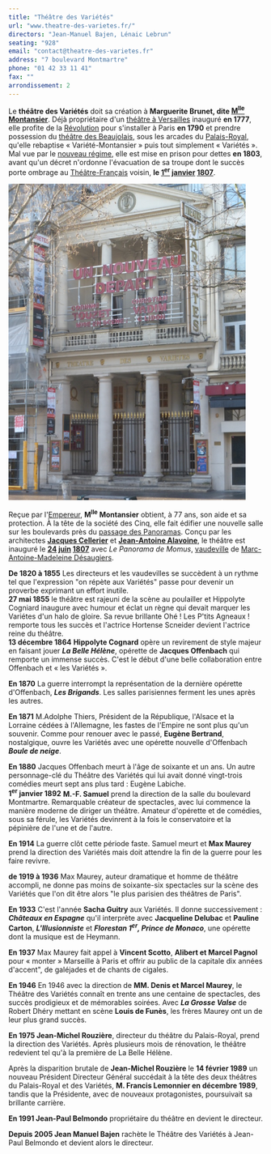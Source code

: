 ```yaml
---
title: "Théâtre des Variétés"
url: "www.theatre-des-varietes.fr/"
directors: "Jean-Manuel Bajen, Lénaic Lebrun"
seating: "928"
email: "contact@theatre-des-varietes.fr"
address: "7 boulevard Montmartre"
phone: "01 42 33 11 41"
fax: ""
arrondissement: 2
---
```


Le **théâtre des Variétés** doit sa création à **Marguerite Brunet, dite [M<sup>lle</sup> Montansier](https://fr.wikipedia.org/wiki/Mademoiselle_Montansier "Mademoiselle Montansier")**. Déjà propriétaire d'un [théâtre à Versailles](https://fr.wikipedia.org/wiki/Th%C3%A9%C3%A2tre_Montansier "Théâtre Montansier") inauguré **en 1777**, elle profite de la [Révolution](https://fr.wikipedia.org/wiki/R%C3%A9volution_fran%C3%A7aise "Révolution française") pour s'installer à Paris **en 1790** et prendre possession du [théâtre des Beaujolais](https://fr.wikipedia.org/wiki/Th%C3%A9%C3%A2tre_des_Beaujolais "Théâtre des Beaujolais"), sous les arcades du [Palais-Royal](https://fr.wikipedia.org/wiki/Palais-Royal "Palais-Royal"), qu'elle rebaptise « Variété-Montansier » puis tout simplement « Variétés ». Mal vue par le [nouveau régime](https://fr.wikipedia.org/wiki/Consulat_(histoire_de_France) "Consulat (histoire de France)"), elle est mise en prison pour dettes **en 1803**, avant qu'un décret n'ordonne l'évacuation de sa troupe dont le succès porte ombrage au [Théâtre-Français](https://fr.wikipedia.org/wiki/Com%C3%A9die-Fran%C3%A7aise "Comédie-Française") voisin, **le [1<sup>er</sup>](https://fr.wikipedia.org/wiki/1er_janvier "1er janvier") [janvier](https://fr.wikipedia.org/wiki/Janvier_1807 "Janvier 1807") [1807](https://fr.wikipedia.org/wiki/1807_au_th%C3%A9%C3%A2tre "1807 au théâtre")**.

![Théâtre des Variétés](../images/2eme/theatre-des-varietes/theatre-des-varietes.png)

Reçue par l'[Empereur](https://fr.wikipedia.org/wiki/Napol%C3%A9on_Ier "Napoléon Ier"), **M<sup>lle</sup> Montansier** obtient, à 77 ans, son aide et sa protection. À la tête de la société des Cinq, elle fait édifier une nouvelle salle sur les boulevards près du [passage des Panoramas](https://fr.wikipedia.org/wiki/Passage_des_Panoramas "Passage des Panoramas"). Conçu par les architectes [**Jacques Cellerier**](https://fr.wikipedia.org/wiki/Jacques_Cellerier "Jacques Cellerier") et [**Jean-Antoine Alavoine**](https://fr.wikipedia.org/wiki/Jean-Antoine_Alavoine "Jean-Antoine Alavoine"), le théâtre est inauguré le **[24](https://fr.wikipedia.org/wiki/24_juin "24 juin") [juin](https://fr.wikipedia.org/wiki/Juin_1807 "Juin 1807") [1807](https://fr.wikipedia.org/wiki/1807_au_th%C3%A9%C3%A2tre "1807 au théâtre")** avec *Le Panorama de Momus*, [vaudeville](https://fr.wikipedia.org/wiki/Vaudeville "Vaudeville") de [Marc-Antoine-Madeleine Désaugiers](https://fr.wikipedia.org/wiki/Marc-Antoine-Madeleine_D%C3%A9saugiers "Marc-Antoine-Madeleine Désaugiers").

**De 1820 à 1855** Les directeurs et les vaudevilles se succèdent à un rythme tel que l'expression "on répète aux Variétés" passe pour devenir un proverbe exprimant un effort inutile.\
**27 mai 1855** le théâtre est rajeuni de la scène au poulailler et Hippolyte Cogniard inaugure avec humour et éclat un règne qui devait marquer les Variétes d'un halo de gloire. Sa revue brillante Ohé ! Les P'tits Agneaux ! remporte tous les succès et l'actrice Hortense Scneider devient l'actrice reine du théâtre.\
**13 décembre 1864**  **Hippolyte Cognard** opère un revirement de style majeur en faisant jouer ***La Belle Hélène***, opérette de **Jacques Offenbach** qui remporte un immense succès. C'est le début d'une belle collaboration entre Offenbach et « les Variétés ».

**En 1870** La guerre interrompt la représentation de la dernière opérette d'Offenbach, ***Les Brigands***. Les salles parisiennes ferment les unes après les autres.

**En 1871** M.Adolphe Thiers, Président de la République, l'Alsace et la Lorraine cédées à l'Allemagne, les fastes de l'Empire ne sont plus qu'un souvenir. Comme pour renouer avec le passé, **Eugène Bertrand**, nostalgique, ouvre les Variétés avec une opérette nouvelle d'Offenbach ***Boule de neige***.

**En 1880** Jacques Offenbach meurt à l'âge de soixante et un ans. Un autre personnage-clé du Théâtre des Variétés qui lui avait donné vingt-trois comédies meurt sept ans plus tard : Eugène Labiche.\
**1<sup>er</sup> janvier 1892** **M.-F. Samuel** prend la direction de la salle du boulevard Montmartre. Remarquable créateur de spectacles, avec lui commence la manière moderne de diriger un théâtre. Amateur d'opérette et de comédies, sous sa férule, les Variétés devinrent à la fois le conservatoire et la pépinière de l'une et de l'autre.

**En 1914** La guerre clôt cette période faste. Samuel meurt et **Max Maurey** prend la direction des Variétés mais doit attendre la fin de la guerre pour les faire revivre.

**de 1919 à 1936**  Max Maurey, auteur dramatique et homme de théâtre accompli, ne donne pas moins de soixante-six spectacles sur la scène des Variétés que l'on dit être alors "le plus parisien des théâtres de Paris".

**En 1933** C'est l'année **Sacha Guitry** aux Variétés. Il donne successivement : ***Châteaux en Espagne*** qu'il interprète avec **Jacqueline Delubac** et **Pauline Carton**, ***L'Illusionniste*** et ***Florestan 1<sup>er</sup>, Prince de Monaco***, une opérette dont la musique est de Heymann.

**En 1937** Max Maurey fait appel à **Vincent Scotto**, **Alibert et Marcel Pagnol** pour « monter » Marseille à Paris et offrir au public de la capitale dix années d'accent", de galéjades et de chants de cigales.

**En 1946** En 1946 avec la direction de **MM. Denis et Marcel Maurey**, le Théâtre des Variétés connaît en trente ans une centaine de spectacles, des succès prodigieux et de mémorables soirées. Avec ***La Grosse Valse*** de Robert Dhéry mettant en scène **Louis de Funès**, les frères Maurey ont un de leur plus grand succès.

**En 1975 Jean-Michel Rouzière**, directeur du théâtre du Palais-Royal, prend la direction des Variétés. Après plusieurs mois de rénovation, le théâtre redevient tel qu'à la première de La Belle Hélène.

Après la disparition brutale de **Jean-Michel Rouzière** le **14 février 1989** un nouveau Président Directeur Général succédait à la tête des deux théâtres du Palais-Royal et des Variétés, **M. Francis Lemonnier en décembre 1989**, tandis que la Présidente, avec de nouveaux protagonistes, poursuivait sa brillante carrière.

**En 1991 Jean-Paul Belmondo** propriétaire du théâtre en devient le directeur.

**Depuis 2005 Jean Manuel Bajen** rachète le Théâtre des Variétés à Jean-Paul Belmondo et devient alors le directeur.